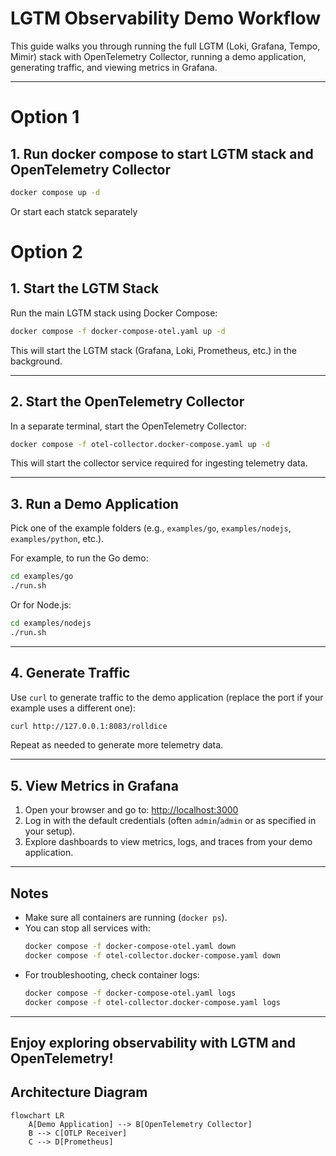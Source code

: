 
# LGTM Observability Demo Workflow

This guide walks you through running the full LGTM (Loki, Grafana, Tempo, Mimir) stack with OpenTelemetry Collector, running a demo application, generating traffic, and viewing metrics in Grafana.

---

# Option 1

## 1. Run docker compose to start LGTM stack and OpenTelemetry Collector

```sh
docker compose up -d
```

Or start each statck separately

# Option 2

## 1. Start the LGTM Stack

Run the main LGTM stack using Docker Compose:

```sh
docker compose -f docker-compose-otel.yaml up -d
```

This will start the LGTM stack (Grafana, Loki, Prometheus, etc.) in the background.

---

## 2. Start the OpenTelemetry Collector

In a separate terminal, start the OpenTelemetry Collector:

```sh
docker compose -f otel-collector.docker-compose.yaml up -d
```

This will start the collector service required for ingesting telemetry data.

---

## 3. Run a Demo Application

Pick one of the example folders (e.g., `examples/go`, `examples/nodejs`, `examples/python`, etc.).

For example, to run the Go demo:

```sh
cd examples/go
./run.sh
```

Or for Node.js:

```sh
cd examples/nodejs
./run.sh
```

---

## 4. Generate Traffic

Use `curl` to generate traffic to the demo application (replace the port if your example uses a different one):

```sh
curl http://127.0.0.1:8083/rolldice
```

Repeat as needed to generate more telemetry data.

---

## 5. View Metrics in Grafana

1. Open your browser and go to: [http://localhost:3000](http://localhost:3000)
2. Log in with the default credentials (often `admin`/`admin` or as specified in your setup).
3. Explore dashboards to view metrics, logs, and traces from your demo application.

---

## Notes
- Make sure all containers are running (`docker ps`).
- You can stop all services with:
  ```sh
  docker compose -f docker-compose-otel.yaml down
  docker compose -f otel-collector.docker-compose.yaml down
  ```
- For troubleshooting, check container logs:
  ```sh
  docker compose -f docker-compose-otel.yaml logs
  docker compose -f otel-collector.docker-compose.yaml logs
  ```

---

Enjoy exploring observability with LGTM and OpenTelemetry!
---

## Architecture Diagram

```mermaid
flowchart LR
    A[Demo Application] --> B[OpenTelemetry Collector]
    B --> C[OTLP Receiver]
    C --> D[Prometheus]
```
